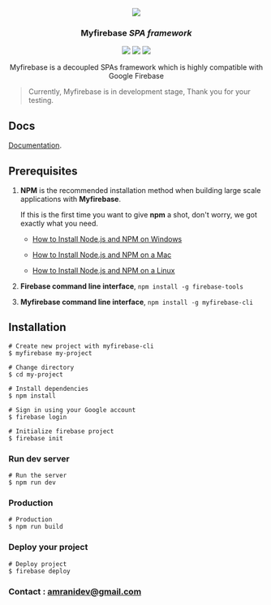<p align="center">
<img src = "http://i.imgur.com/eui4MCQ.png">
</p>

<h3 align="center"><b>Myfirebase</b> <i> SPA framework</i></h3>

<p align="center">
<img src="https://img.shields.io/npm/v/myfirebase.svg">
<img src="https://img.shields.io/npm/dt/myfirebase.svg">
<img src="https://img.shields.io/npm/l/myfirebase.svg">
</p>

<p align="center">Myfirebase is a decoupled SPAs framework which is highly compatible with Google Firebase</p>

> Currently, Myfirebase is in development stage, Thank you for your testing.

## Docs

[Documentation](https://myfirebase.github.io).

## Prerequisites

1. **NPM** is the recommended installation method when building large scale applications with **Myfirebase**.

   If this is the first time you want to give **npm** a shot, don't worry, we got exactly what you need.

   - [How to Install Node.js and NPM on Windows](http://blog.teamtreehouse.com/install-node-js-npm-windows)

   - [How to Install Node.js and NPM on a Mac](http://blog.teamtreehouse.com/install-node-js-npm-mac)

   - [How to Install Node.js and NPM on a Linux](http://blog.teamtreehouse.com/install-node-js-npm-linux)

2. **Firebase command line interface**, `npm install -g firebase-tools`

3. **Myfirebase command line interface**, `npm install -g myfirebase-cli`

## Installation

```shell
# Create new project with myfirebase-cli
$ myfirebase my-project

# Change directory
$ cd my-project

# Install dependencies
$ npm install

# Sign in using your Google account
$ firebase login

# Initialize firebase project
$ firebase init
```

### Run dev server

```shell
# Run the server
$ npm run dev
```

### Production


```shell
# Production
$ npm run build
```

### Deploy your project

```shell
# Deploy project
$ firebase deploy
```

### Contact : amranidev@gmail.com

